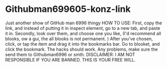 # Githubman699605-konz-link
Just another show of GitHub man 6996 thingy 
 HOW TO USE: First, copy the link, and instead of putting it in inspect element, go to a new tab, and paste it in. Secondly, look over them, and choose one you like, (I'd recommend all blooks, ow a gui, the all blooks is not permanent. ) After you've chosen, click, or tap the item and drag it into the bookmarks bar. Go to blooket, and click the bookmark. The hacks should work. Any problems, make sure the send them to Githubman6996 or smth. 
 DISCLAIMER: I AM NOT RESPONSIBLE IF YOU ARE BANNED. THIS IS YOUR FREE WILL. 

